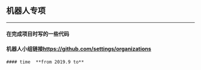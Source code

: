 ## 机器人专项
---
#### 在完成项目时写的一些代码 

#### 机器人小组链接<https://github.com/settings/organizations>

```
#### time  **from 2019.9 to** 
```
